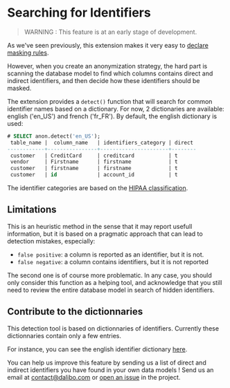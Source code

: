 Searching for Identifiers
===============================================================================

> WARNING : This feature is at an early stage of development.

As we've seen previously, this extension makes it very easy to
[declare masking rules].

[declare masking rules]: declare_masking_rules.md

However, when you create an anonymization strategy, the hard part is
scanning the database model to find which columns contains direct and indirect
identifiers, and then decide how these identifiers should be masked.

The extension provides a `detect()` function that will search for common
identifier names based on a dictionary. For now, 2 dictionaries are available:
english ('en_US') and french ('fr_FR'). By default, the english dictionary is
used:

```sql
# SELECT anon.detect('en_US');
 table_name |  column_name   | identifiers_category | direct
------------+----------------+----------------------+--------
 customer   | CreditCard     | creditcard           | t
 vendor     | Firstname      | firstname            | t
 customer   | firstname      | firstname            | t
 customer   | id             | account_id           | t
```

The identifier categories are based on the [HIPAA classification].

[HIPAA classification]: https://www.luc.edu/its/aboutits/itspoliciesguidelines/hipaainformation/18hipaaidentifiers/

Limitations
---------------------------------------------------------------------------------

This is an heuristic method in the sense that it may report usefull information,
but it is based on a pragmatic approach that can lead to detection mistakes,
especially:

* `false positive`: a column is reported as an identifier, but it is not.
* `false negative`: a column contains identifiers, but it is not reported

The second one is of course more problematic. In any case, you should only
consider this function as a helping tool, and acknowledge that you still need
to review the entire database model in search of hidden identifiers.

Contribute to the dictionnaries
---------------------------------------------------------------------------------

This detection tool is based on dictionnaries of identifiers. Currently these
dictionnaries contain only a few entries.

For instance, you can see the english identifier dictionary [here].

[here]: https://gitlab.com/dalibo/postgresql_anonymizer/-/blob/master/data/identifier_en_US.csv

You can help us improve this feature by sending us a list of direct and
indirect identifiers you have found in your own data models ! Send us an
email at <contact@dalibo.com> or [open an issue] in the project.

[open an issue]: https://gitlab.com/dalibo/postgresql_anonymizer/-/issues

